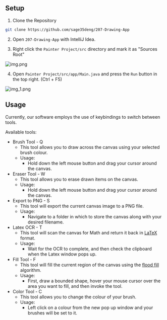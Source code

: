 
## Setup

1. Clone the Repository

```bash
git clone https://github.com/sage35deng/207-Drawing-App
```

2. Open `207-Drawing-App` with IntelliJ Idea.

3. Right click the `Painter Project/src` directory and mark it as "Sources Root"

![img.png](screenshots/img.png)

4. Open `Painter Project/src/app/Main.java` and press the `Run` button in the top right. (Ctrl + F5)

![img_1.png](screenshots/img_1.png)

## Usage 

Currently, our software employs the use of keybindings to switch between tools.

Available tools:
- Brush Tool - Q
  - This tool allows you to draw across the canvas using your selected brush colour.
  - Usage:
    - Hold down the left mouse button and drag your cursor around the canvas.
- Eraser Tool - W
  - This tool allows you to erase drawn items on the canvas.
  - Usage:
    - Hold down the left mouse button and drag your cursor around the canvas.
- Export to PNG - S
  - This tool will export the current canvas image to a PNG file.
  - Usage:
    - Navigate to a folder in which to store the canvas along with your desired filename. 
- Latex OCR - T
  - This tool will scan the canvas for Math and return it back in [LaTeX](https://en.wikipedia.org/wiki/LaTeX) format.
  - Usage:
    - Wait for the OCR to complete, and then check the clipboard when the Latex window pops up.
- Fill Tool - F
  - This tool will fill the current region of the canvas using the [flood fill](https://en.wikipedia.org/wiki/Flood_fill) algorithm.
  - Usage:
    - First, draw a bounded shape, hover your mouse cursor over the area you want to fill, and then invoke the tool.
- Color Tool - C
  - This tool allows you to change the colour of your brush.
  - Usage:
    - Left click on a colour from the new pop up window and your brushes will be set to it.

